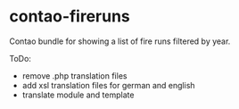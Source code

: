 # contao-fireruns
Contao bundle for showing a list of fire runs filtered by year.

ToDo:
* remove .php translation files
* add xsl translation files for german and english
* translate module and template
